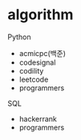 # algorithm
Python
- acmicpc(백준)
- codesignal
- codility
- leetcode  
- programmers

SQL
- hackerrank
- programmers
